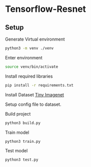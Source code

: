 # Tensorflow-Resnet

## Setup
Generate Virtual environment
```bash
python3 -m venv ./venv
```
Enter environment
```bash
source venv/bin/activate
```
Install required libraries
```bash
pip install -r requirements.txt
```
Install Dataset [Tiny Imagenet](https://tiny-imagenet.herokuapp.com/)

Setup config file to dataset.

Build project
```bash
python3 build.py
```
Train model
```bash
python3 train.py
```
Test model
```bash
python3 test.py
```
